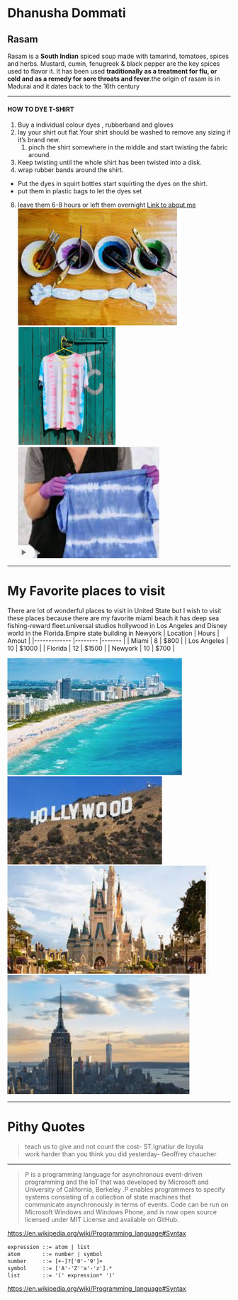 # Dhanusha Dommati
## Rasam
Rasam is a **South Indian** spiced soup made with tamarind, tomatoes, spices and herbs. Mustard, cumin, fenugreek & black pepper are the key spices used to flavor it. It has been used **traditionally as a treatment for flu, or cold and as a remedy for sore throats and fever**.the origin of rasam is in Madurai and it dates back to the 16th century 

---
#### HOW TO DYE T-SHIRT 
1. Buy a individual colour dyes , rubberband and gloves 
2. lay your shirt out flat.Your shirt should be washed to remove any sizing if it’s brand new. 
    1. pinch the shirt somewhere in the middle and start twisting the fabric around. 
4. Keep twisting until the whole shirt has been twisted into a disk.
5. wrap rubber bands around the shirt. 
* Put the dyes in squirt bottles start squirting the dyes on the shirt.
* put them in plastic bags to let the dyes set
8. leave them 6-8 hours or  left them overnight
[Link to about me](Aboutme.md)
![Tshirt dyeing](images/td1.PNG)
![Tshirt dyeing](images/td2.PNG)
![Tshirt dyeing](images/td3.PNG)

---
# My Favorite places to visit
There are lot of wonderful places to visit in United State but I wish to visit these places because there are my favorite miami beach it has deep sea fishing-reward fleet.universal studios hollywood in Los Angeles and Disney world in the Florida.Empire state building in Newyork
| Location    	| Hours  	| Amout 	|
|-------------	|--------	|-------	|
| Miami       	| 8      	| $800  	|
| Los Angeles 	| 10     	| $1000 	|
| Florida     	| 12     	| $1500 	|
| Newyork     	| 10     	| $700  	|

![Fav place](images/miami.PNG)
![Fav place](images/losangeles.PNG)
![Fav place](images/Florida.PNG)
![Fav place](images/newyork.PNG)

---
# Pithy Quotes
> teach us to give and not count the cost- ST.Ignatiur de loyola  
> work harder than you think you did yesterday- Geoffrey chaucher

---
> P is a programming language for asynchronous event-driven programming and the IoT that was developed by Microsoft and University of California, Berkeley .P enables programmers to specify systems consisting of a collection of state machines that communicate asynchronously in terms of events. Code can be run on Microsoft Windows and Windows Phone, and is now open source licensed under MIT License and available on GitHub.

<https://en.wikipedia.org/wiki/Programming_language#Syntax>

```
expression ::= atom | list
atom       ::= number | symbol
number     ::= [+-]?['0'-'9']+
symbol     ::= ['A'-'Z''a'-'z'].*
list       ::= '(' expression* ')'
``` 

<https://en.wikipedia.org/wiki/Programming_language#Syntax>